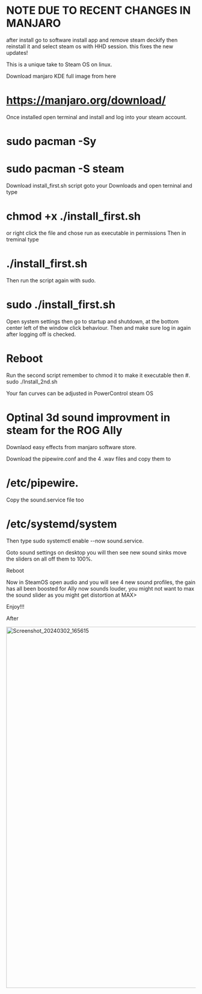 # NOTE DUE TO RECENT CHANGES IN MANJARO 
after install go to software install app and remove steam deckify then reinstall it and select steam os with HHD session. this fixes the new updates!

This is a unique take to Steam OS on linux.



Download manjaro KDE full image from here 

# https://manjaro.org/download/

Once installed open terminal and install and log into your steam account.

# sudo pacman -Sy 
# sudo pacman -S steam 

Download install_first.sh script goto your Downloads and open terninal and type 
# chmod +x ./install_first.sh
or right click the file and chose run as executable in permissions 
Then in treminal type 

#  ./install_first.sh 

Then run the script again with sudo.

# sudo ./install_first.sh

Open system settings then go to  startup and shutdown, at the bottom center left of the window click behaviour. Then and make sure log in again after logging off is checked. 

# Reboot

Run the second script remember to chmod it to make it executable then
#. sudo ./Install_2nd.sh

Your fan curves can be adjusted in PowerControl steam
OS

# Optinal 3d sound improvment in steam for the ROG Ally

Downlaod easy effects from manjaro software store.

Download the pipewire.conf and the 4 .wav files and copy them to 
# /etc/pipewire.

Copy the sound.service file too

# /etc/systemd/system

Then type sudo systemctl enable --now sound.service.

Goto sound settings on desktop you will then see new sound sinks move the sliders on all off them to 100%.

Reboot

Now in SteamOS open audio and you will see 4 new sound profiles, the gain has all been boosted for Ally now sounds louder, you might not want to max the sound slider as you might get distortion at MAX>

Enjoy!!!

After


 <img width="960" alt="Screenshot_20240302_165615" src="https://github.com/ripplingsnake/Manjaro-SteamOS/assets/144014277/49c9ae42-ddb9-42aa-aef8-08c63910ec77">






